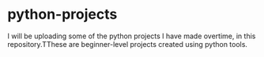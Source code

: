 # python-projects

I will be uploading some of the python projects I have made overtime, in this repository.TThese are beginner-level projects created using python tools.

